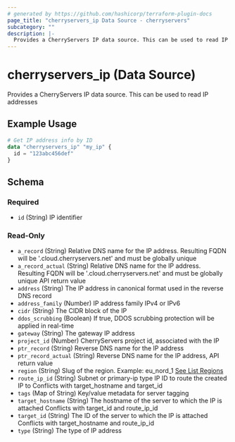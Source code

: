 ```yaml
---
# generated by https://github.com/hashicorp/terraform-plugin-docs
page_title: "cherryservers_ip Data Source - cherryservers"
subcategory: ""
description: |-
  Provides a CherryServers IP data source. This can be used to read IP addresses
---
```


# cherryservers_ip (Data Source)

Provides a CherryServers IP data source. This can be used to read IP addresses

## Example Usage

```terraform
# Get IP address info by ID
data "cherryservers_ip" "my_ip" {
  id = "123abc456def"
}
```

<!-- schema generated by tfplugindocs -->
## Schema

### Required

- `id` (String) IP identifier

### Read-Only

- `a_record` (String) Relative DNS name for the IP address. Resulting FQDN will be '<relative-dns-name>.cloud.cherryservers.net' and must be globally unique
- `a_record_actual` (String) Relative DNS name for the IP address. Resulting FQDN will be '<relative-dns-name>.cloud.cherryservers.net' and must be globally unique
API return value
- `address` (String) The IP address in canonical format used in the reverse DNS record
- `address_family` (Number) IP address family IPv4 or IPv6
- `cidr` (String) The CIDR block of the IP
- `ddos_scrubbing` (Boolean) If true, DDOS scrubbing protection will be applied in real-time
- `gateway` (String) The gateway IP address
- `project_id` (Number) CherryServers project id, associated with the IP
- `ptr_record` (String) Reverse DNS name for the IP address
- `ptr_record_actual` (String) Reverse DNS name for the IP address, API return value
- `region` (String) Slug of the region. Example: eu_nord_1 [See List Regions](https://api.cherryservers.com/doc/#tag/Regions/operation/get-regions)
- `route_ip_id` (String) Subnet or primary-ip type IP ID to route the created IP to
Conflicts with target_hostname and target_id
- `tags` (Map of String) Key/value metadata for server tagging
- `target_hostname` (String) The hostname of the server to which the IP is attached
Conflicts with target_id and route_ip_id
- `target_id` (String) The ID of the server to which the IP is attached
Conflicts with target_hostname and route_ip_id
- `type` (String) The type of IP address
